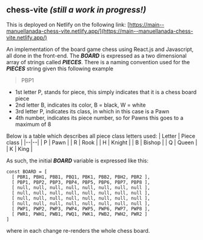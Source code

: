 ## chess-vite *(still a work in progress!)*
This is deployed on Netlify on the following link: [https://main--manuellanada-chess-vite.netlify.app/](https://main--manuellanada-chess-vite.netlify.app/)

An implementation of the board game chess using React.js and Javascript, all done in the front-end.
The ***BOARD*** is expressed as a two dimensional array of strings called ***PIECES***.
There is a naming convention used for the ***PIECES*** string given this following example
> PBP1

 - 1st letter P, stands for piece, this simply indicates that it is a chess board piece
 - 2nd letter B, indicates its color, B = black, W = white
 - 3rd letter P, indicates its class, in which in this case is a Pawn
 - 4th number, indicates its piece number, so for Pawns this goes to a maximum of 8

Below is a table which describes all piece class letters used:
| Letter | Piece class |
|--|--|
| P | Pawn |
| R | Rook |
| H | Knight |
| B | Bishop |
| Q | Queen |
| K | King | 

As such, the initial ***BOARD*** variable is expressed like this:

    const BOARD = [
      [ PBR1, PBH1, PBB1, PBQ1, PBK1, PBB2, PBH2, PBR2 ],
      [ PBP1, PBP2, PBP3, PBP4, PBP5, PBP6, PBP7, PBP8 ],
      [ null, null, null, null, null, null, null, null ],
      [ null, null, null, null, null, null, null, null ],
      [ null, null, null, null, null, null, null, null ],
      [ null, null, null, null, null, null, null, null ],
      [ PWP1, PWP2, PWP3, PWP4, PWP5, PWP6, PWP7, PWP8 ],
      [ PWR1, PWH1, PWB1, PWQ1, PWK1, PWB2, PWH2, PWR2 ]
    ]
where in each change re-renders the whole chess board.